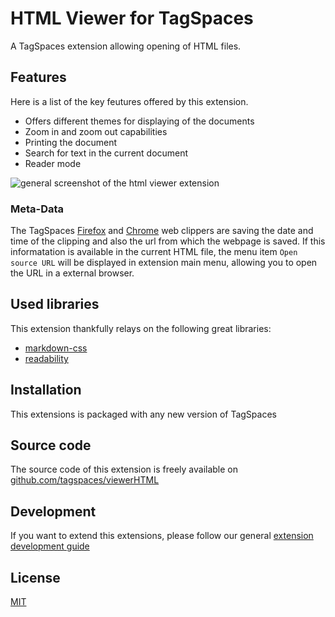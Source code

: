 # HTML Viewer for TagSpaces

A TagSpaces extension allowing opening of HTML files.

## Features
Here is a list of the key feutures offered by this extension.

* Offers different themes for displaying of the documents
* Zoom in and zoom out capabilities
* Printing the document
* Search for text in the current document
* Reader mode

![general screenshot of the html viewer extension](https://docs.tagspaces.org/media/extensions/viewer-html-lead.png)

### Meta-Data

The TagSpaces [Firefox](https://addons.mozilla.org/en-us/firefox/addon/tagspaces/) and [Chrome](https://chrome.google.com/webstore/detail/tagspaces/ldalmgifdlgpiiadeccbcjojljeanhjk) web clippers are saving the date and time of the clipping and also the url from which the webpage is saved. If this informatation is available in the current HTML file, the menu item  `Open source URL` will be displayed in extension main menu, allowing you to open the URL in a external browser.

## Used libraries
This extension thankfully relays on the following great libraries:

* [markdown-css](https://github.com/rhiokim/markdown-css)
* [readability](https://github.com/mozilla/readability)

## Installation

This extensions is packaged with any new version of TagSpaces

## Source code

The source code of this extension is freely available on [github.com/tagspaces/viewerHTML](https://github.com/tagspaces/viewerHTML/)

## Development

If you want to extend this extensions, please follow our general [extension development guide](https://docs.tagspaces.org/dev/extension-development-guide)

## License

[MIT](https://github.com/tagspaces/viewerHTML/blob/master/LICENSE.txt)
